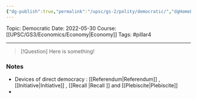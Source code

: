 ```yaml
---
{"dg-publish":true,"permalink":"/upsc/gs-2/polity/democratic/","dgHomeLink":true,"dgPassFrontmatter":false}
---
```


Topic: Democratic
Date: 2022-05-30
Course: [[UPSC/GS3/Economics/Economy|Economy]]
Tags: #pillar4 

---

> [!Question]
> Here is something! 


### Notes
- Devices of direct democracy : [[Referendum|Referendum]] , [[Initiative|Initiative]] , [[Recall |Recall ]] and  [[Plebiscite|Plebiscite]]
- 